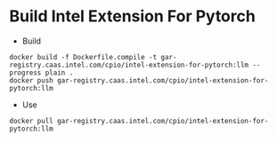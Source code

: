 
# Build Intel Extension For Pytorch

- Build

```
docker build -f Dockerfile.compile -t gar-registry.caas.intel.com/cpio/intel-extension-for-pytorch:llm --progress plain .
docker push gar-registry.caas.intel.com/cpio/intel-extension-for-pytorch:llm
```

- Use

```
docker pull gar-registry.caas.intel.com/cpio/intel-extension-for-pytorch:llm
```